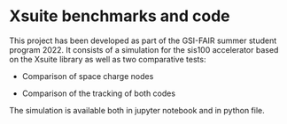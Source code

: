 # Xsuite benchmarks and code

This project has been developed as part of the GSI-FAIR summer student program 2022. 
It consists of a simulation for the sis100 accelerator based on the Xsuite library as well as two comparative tests:

- Comparison of space charge nodes

- Comparison of the tracking of both codes

The simulation is available both in jupyter notebook and in python file.
